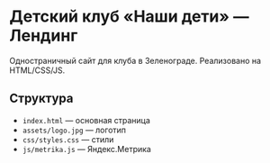 # Детский клуб «Наши дети» — Лендинг

Одностраничный сайт для клуба в Зеленограде. Реализовано на HTML/CSS/JS.

## Структура

- `index.html` — основная страница
- `assets/logo.jpg` — логотип
- `css/styles.css` — стили
- `js/metrika.js` — Яндекс.Метрика

